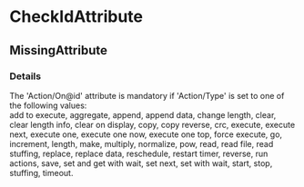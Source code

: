 ﻿---  
uid: Validator_6_3_1  
---

# CheckIdAttribute

## MissingAttribute

### Details

The 'Action\/On@id' attribute is mandatory if 'Action\/Type' is set to one of the following values:  
add to execute, aggregate, append, append data, change length, clear, clear length info, clear on display, copy, copy reverse, crc, execute, execute next, execute one, execute one now, execute one top, force execute, go, increment, length, make, multiply, normalize, pow, read, read file, read stuffing, replace, replace data, reschedule, restart timer, reverse, run actions, save, set and get with wait, set next, set with wait, start, stop, stuffing, timeout.
